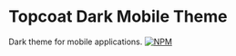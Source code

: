 Topcoat Dark Mobile Theme
=========================

Dark theme for mobile applications.
[![NPM](https://nodei.co/npm/topcoat-mobile-dark.png)](https://nodei.co/npm/topcoat-mobile-dark/)
